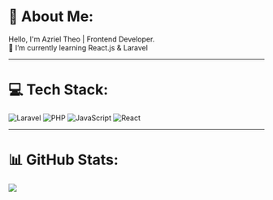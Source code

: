 # 💫 About Me:
Hello, I'm Azriel Theo | Frontend Developer.  
🌱 I’m currently learning React.js & Laravel

---

# 💻 Tech Stack:
![Laravel](https://img.shields.io/badge/laravel-%23FF2D20.svg?style=plastic&logo=laravel&logoColor=white)
![PHP](https://img.shields.io/badge/php-%23777BB4.svg?style=plastic&logo=php&logoColor=white)
![JavaScript](https://img.shields.io/badge/javascript-%23323330.svg?style=plastic&logo=javascript&logoColor=%23F7DF1E)
![React](https://img.shields.io/badge/react-%2320232a.svg?style=plastic&logo=react&logoColor=%2361DAFB)

---

# 📊 GitHub Stats:
![](https://github-readme-stats.vercel.app/api/top-langs/?username=azrieltheo&layout=compact&hide_border=true&theme=transparent)


<!-- Proudly created with GPRM ( https://gprm.itsvg.in ) -->
